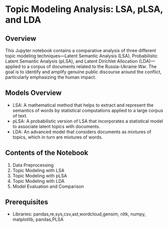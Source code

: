 # Topic Modeling Analysis: LSA, pLSA, and LDA

## Overview
This Jupyter notebook contains a comparative analysis of three different topic modeling techniques—Latent Semantic Analysis (LSA), Probabilistic Latent Semantic Analysis (pLSA), and Latent Dirichlet Allocation (LDA)—applied to a corpus of documents related to the Russia-Ukraine War. The goal is to identify and amplify genuine public discourse around the conflict, particularly emphasizing the human impact.

## Models Overview
- LSA: A mathematical method that helps to extract and represent the semantics of words by statistical computations applied to a large corpus of text.
- pLSA: A probabilistic version of LSA that incorporates a statistical model to associate latent topics with documents.
- LDA: An advanced model that considers documents as mixtures of topics, which in turn are mixtures of words.

## Contents of the Notebook
1. Data Preprocessing
2. Topic Modeling with LSA
3. Topic Modeling with pLSA
4. Topic Modeling with LDA
5. Model Evaluation and Comparison

## Prerequisites
- Libraries: pandas,re,sys,csv,ast,wordcloud,gensim, nltk, numpy, matplotlib, pandas,PLSA